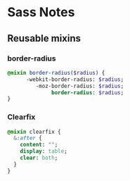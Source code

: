 # Sass Notes

## Reusable mixins

### border-radius
``` sass
@mixin border-radius($radius) {
      -webkit-border-radius: $radius;
         -moz-border-radius: $radius;
              border-radius: $radius;
}
```

### Clearfix
``` sass
@mixin clearfix {
  &:after {
    content: "";
    display: table;
    clear: both;
  }
}
```
